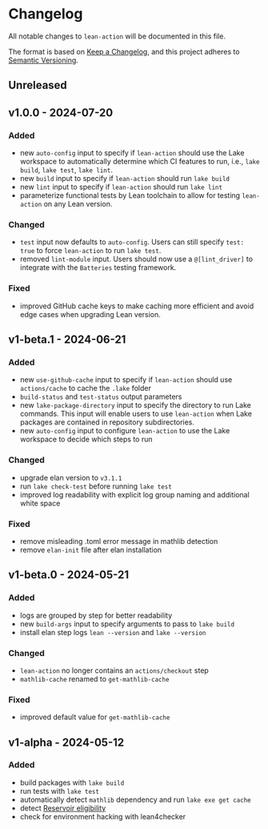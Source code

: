 # Changelog

All notable changes to `lean-action` will be documented in this file.

The format is based on [Keep a Changelog](https://keepachangelog.com/en/1.1.0/),
and this project adheres to [Semantic Versioning](https://semver.org/spec/v2.0.0.html).

## Unreleased

## v1.0.0 - 2024-07-20
### Added

- new `auto-config` input
to specify if `lean-action` should use the Lake workspace
to automatically determine which CI features to run, i.e., `lake build`, `lake test`, `lake lint`.
- new `build` input to specify if `lean-action` should run `lake build`
- new `lint` input to specify if `lean-action` should run `lake lint`
- parameterize functional tests by Lean toolchain to allow for testing `lean-action` on any Lean version.

### Changed

- `test` input now defaults to `auto-config`.
Users can still specify `test: true` to force `lean-action` to run `lake test`.
- removed `lint-module` input.
Users should now use a `@[lint_driver]` to integrate with the `Batteries` testing framework.

### Fixed

- improved GitHub cache keys
to make caching more efficient and avoid edge cases when upgrading Lean version.

## v1-beta.1 - 2024-06-21

### Added

- new `use-github-cache` input to specify if `lean-action` should use `actions/cache` to cache the `.lake` folder
- `build-status` and `test-status` output parameters
- new `lake-package-directory` input to specify the directory to run Lake commands.
This input will enable users to use `lean-action` when Lake packages are contained in repository subdirectories.
- new `auto-config` input to configure `lean-action` to use the Lake workspace to decide which steps to run

### Changed

- upgrade elan version to `v3.1.1`
- run `lake check-test` before running `lake test`
- improved log readability with explicit log group naming and additional white space

### Fixed

- remove misleading .toml error message in mathlib detection
- remove `elan-init` file after elan installation

## v1-beta.0 - 2024-05-21

### Added

- logs are grouped by step for better readability
- new `build-args` input to specify arguments to pass to `lake build`
- install elan step logs `lean --version` and `lake --version`

### Changed

- `lean-action` no longer contains an `actions/checkout` step
- `mathlib-cache` renamed to `get-mathlib-cache`

### Fixed

- improved default value for `get-mathlib-cache`

## v1-alpha - 2024-05-12

### Added

- build packages with `lake build`
- run tests with `lake test`
- automatically detect `mathlib` dependency and run `lake exe get cache`
- detect [Reservoir eligibility](https://reservoir.lean-lang.org/inclusion-criteria)
- check for environment hacking with lean4checker
